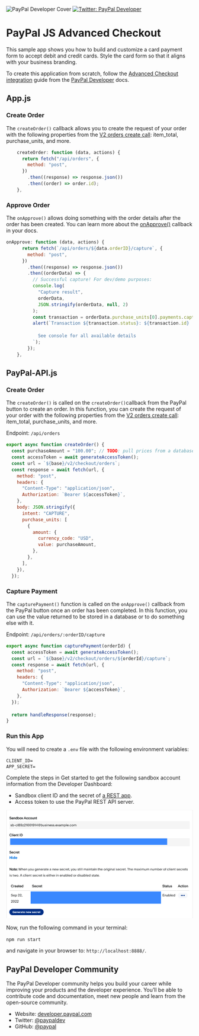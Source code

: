 ![PayPal Developer Cover](https://github.com/paypaldev/.github/blob/main/pp-cover.png)
<a href="https://twitter.com/paypaldev" target="_blank">
   <img alt="Twitter: PayPal Developer" src="https://img.shields.io/twitter/follow/paypaldev?style=social" />
</a>

# PayPal JS Advanced Checkout
This sample app shows you how to build and customize a card payment form to accept debit and credit cards. Style the card form so that it aligns with your business branding.

To create this application from scratch, follow the [Advanced Checkout integration](https://developer.paypal.com/docs/checkout/advanced/integrate) guide from the [PayPal Developer](https://developer.paypal.com/home) docs.

## App.js

### Create Order
The `createOrder()` callback allows you to create the request of your order with the following properties from the [V2 orders create call](https://developer.paypal.com/api/orders/v2/#orders-create-request-body): item_total, purchase_units, and more.

```javascript
    createOrder: function (data, actions) {
      return fetch("/api/orders", {
        method: "post",
      })
        .then((response) => response.json())
        .then((order) => order.id);
    },
```

### Approve Order
The `onApprove()` allows doing something with the order details after the order has been created. You can learn more about the [onApprove()](https://developer.paypal.com/sdk/js/reference/#link-onapprove) callback in your docs.

```javascript
onApprove: function (data, actions) {
      return fetch(`/api/orders/${data.orderID}/capture`, {
        method: "post",
      })
        .then((response) => response.json())
        .then((orderData) => {
          // Successful capture! For dev/demo purposes:
          console.log(
            "Capture result",
            orderData,
            JSON.stringify(orderData, null, 2)
          );
          const transaction = orderData.purchase_units[0].payments.captures[0];
          alert(`Transaction ${transaction.status}: ${transaction.id}

            See console for all available details
          `);
        });
    },
```

## PayPal-API.js

### Create Order
The `createOrder()` is called on the `createOrder()`callback from the PayPal button to create an order. In this function, you can create the request of your order with the following properties from the [V2 orders create call](https://developer.paypal.com/api/orders/v2/#orders-create-request-body): item_total, purchase_units, and more.

Endpoint: `/api/orders`

```javascript
export async function createOrder() {
  const purchaseAmount = "100.00"; // TODO: pull prices from a database
  const accessToken = await generateAccessToken();
  const url = `${base}/v2/checkout/orders`;
  const response = await fetch(url, {
    method: "post",
    headers: {
      "Content-Type": "application/json",
      Authorization: `Bearer ${accessToken}`,
    },
    body: JSON.stringify({
      intent: "CAPTURE",
      purchase_units: [
        {
          amount: {
            currency_code: "USD",
            value: purchaseAmount,
          },
        },
      ],
    }),
  });
```

### Capture Payment
The `capturePayment()` function is called on the `onApprove()` callback from the PayPal button once an order has been completed. In this function, you can use the value returned to be stored in a database or to do something else with it.

Endpoint: `/api/orders/:orderID/capture`

```javascript
export async function capturePayment(orderId) {
  const accessToken = await generateAccessToken();
  const url = `${base}/v2/checkout/orders/${orderId}/capture`;
  const response = await fetch(url, {
    method: "post",
    headers: {
      "Content-Type": "application/json",
      Authorization: `Bearer ${accessToken}`,
    },
  });

  return handleResponse(response);
}
```

### Run this App

You will need to create a `.env` file with the following environment variables:

```shell
CLIENT_ID=
APP_SECRET=
```

Complete the steps in Get started to get the following sandbox account information from the Developer Dashboard:
- Sandbox client ID and the secret of [a REST app](https://www.paypal.com/signin?returnUri=https%3A%2F%2Fdeveloper.paypal.com%2Fdeveloper%2Fapplications&_ga=1.252581760.841672670.1664266268).
- Access token to use the PayPal REST API server.

![paypal developer credentials](env.png)

Now, run the following command in your terminal:

`npm run start`

and navigate in your browser to: `http://localhost:8888/`.

## PayPal Developer Community
The PayPal Developer community helps you build your career while improving your products and the developer experience. You’ll be able to contribute code and documentation, meet new people and learn from the open-source community.
 
* Website: [developer.paypal.com](https://developer.paypal.com)
* Twitter: [@paypaldev](https://twitter.com/paypaldev)
* GitHub:  [@paypal](https://github.com/paypal)